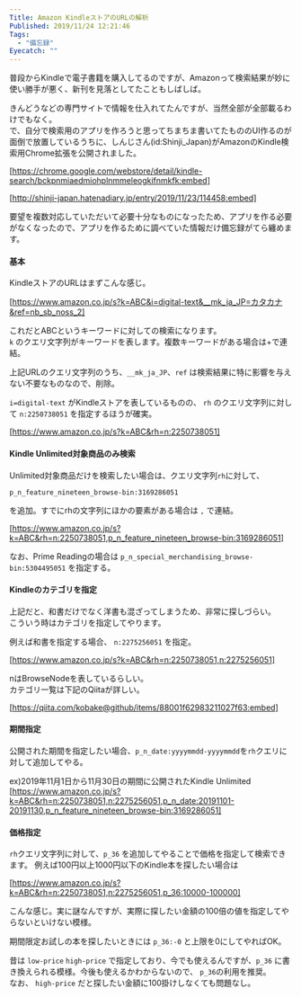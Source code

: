 ```yaml
---
Title: Amazon KindleストアのURLの解析
Published: 2019/11/24 12:21:46
Tags:
  - "備忘録"
Eyecatch: ""
---
```

普段からKindleで電子書籍を購入してるのですが、Amazonって検索結果が妙に使い勝手が悪く、新刊を見落としてたこともしばしば。  

きんどうなどの専門サイトで情報を仕入れてたんですが、当然全部が全部載るわけでもなく。  
で、自分で検索用のアプリを作ろうと思ってちまちま書いてたもののUI作るのが面倒で放置しているうちに、しんじさん(id:Shinji_Japan)がAmazonのKindle検索用Chrome拡張を公開されました。

[https://chrome.google.com/webstore/detail/kindle-search/bckpnmiaedmiohplnmmeleogkifnmkfk:embed]

[http://shinji-japan.hatenadiary.jp/entry/2019/11/23/114458:embed]

要望を複数対応していただいて必要十分なものになったため、アプリを作る必要がなくなったので、アプリを作るために調べていた情報だけ備忘録がてら纏めます。  



#### 基本
KindleストアのURLはまずこんな感じ。  

[https://www.amazon.co.jp/s?k=ABC&i=digital-text&__mk_ja_JP=カタカナ&ref=nb_sb_noss_2]

これだとABCというキーワードに対しての検索になります。  
`k` のクエリ文字列がキーワードを表します。複数キーワードがある場合は+で連結。  

上記URLのクエリ文字列のうち、`__mk_ja_JP`、`ref` は検索結果に特に影響を与えない不要なものなので、削除。  

`i=digital-text` がKindleストアを表しているものの、 `rh` のクエリ文字列に対して `n:2250738051` を指定するほうが確実。  

[https://www.amazon.co.jp/s?k=ABC&rh=n:2250738051]

#### Kindle Unlimited対象商品のみ検索
Unlimited対象商品だけを検索したい場合は、クエリ文字列`rh`に対して、

`p_n_feature_nineteen_browse-bin:3169286051`

を追加。すでにrhの文字列にほかの要素がある場合は `,` で連結。

[https://www.amazon.co.jp/s?k=ABC&rh=n:2250738051,p_n_feature_nineteen_browse-bin:3169286051]

なお、Prime Readingの場合は  `p_n_special_merchandising_browse-bin:5304495051` を指定する。

#### Kindleのカテゴリを指定  
上記だと、和書だけでなく洋書も混ざってしまうため、非常に探しづらい。  
こういう時はカテゴリを指定してやります。  

例えば和書を指定する場合、 `n:2275256051` を指定。

[https://www.amazon.co.jp/s?k=ABC&rh=n:2250738051,n:2275256051]

nはBrowseNodeを表しているらしい。  
カテゴリ一覧は下記のQiitaが詳しい。  

[https://qiita.com/kobake@github/items/88001f62983211027f63:embed]

#### 期間指定  
公開された期間を指定したい場合、`p_n_date:yyyymmdd-yyyymmdd`を`rh`クエリに対して追加してやる。  

ex)2019年11月1日から11月30日の期間に公開されたKindle Unlimited
[https://www.amazon.co.jp/s?k=ABC&rh=n:2250738051,n:2275256051,p_n_date:20191101-20191130,p_n_feature_nineteen_browse-bin:3169286051]

#### 価格指定

`rh`クエリ文字列に対して、`p_36` を追加してやることで価格を指定して検索できます。
例えば100円以上1000円以下のKindle本を探したい場合は

[https://www.amazon.co.jp/s?k=ABC&rh=n:2250738051,n:2275256051,p_36:10000-100000]

こんな感じ。実に謎なんですが、実際に探したい金額の100倍の値を指定してやらないといけない模様。  

期間限定お試しの本を探したいときには `p_36:-0` と上限を0にしてやればOK。

昔は `low-price` `high-price` で指定しており、今でも使えるんですが、`p_36` に書き換えられる模様。今後も使えるかわからないので、 `p_36`の利用を推奨。  
なお、 `high-price` だと探したい金額に100掛けしなくても問題なし。

